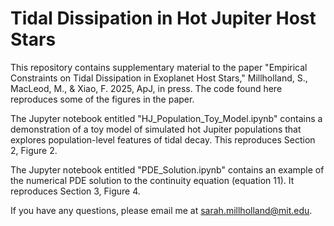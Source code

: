 # Tidal Dissipation in Hot Jupiter Host Stars
This repository contains supplementary material to the paper "Empirical Constraints on Tidal Dissipation in Exoplanet Host Stars," Millholland, S., MacLeod, M., & Xiao, F. 2025, ApJ, in press. The code found here reproduces some of the figures in the paper. 

The Jupyter notebook entitled "HJ_Population_Toy_Model.ipynb" contains a demonstration of a toy model of simulated hot Jupiter populations that explores population-level features of tidal decay. This reproduces Section 2, Figure 2. 

The Jupyter notebook entitled "PDE_Solution.ipynb" contains an example of the numerical PDE solution to the continuity equation (equation 11). It reproduces Section 3, Figure 4.

If you have any questions, please email me at sarah.millholland@mit.edu.

